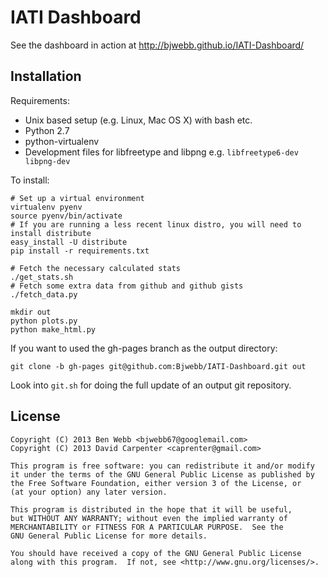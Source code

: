 # IATI Dashboard

See the dashboard in action at http://bjwebb.github.io/IATI-Dashboard/

## Installation

Requirements:

* Unix based setup (e.g. Linux, Mac OS X) with bash etc.
* Python 2.7
* python-virtualenv
* Development files for libfreetype and libpng e.g. `libfreetype6-dev libpng-dev`

To install:

    # Set up a virtual environment
    virtualenv pyenv
    source pyenv/bin/activate
    # If you are running a less recent linux distro, you will need to install distribute
    easy_install -U distribute
    pip install -r requirements.txt
    
    # Fetch the necessary calculated stats
    ./get_stats.sh
    # Fetch some extra data from github and github gists
    ./fetch_data.py

    mkdir out
    python plots.py
    python make_html.py

If you want to used the gh-pages branch as the output directory:

    git clone -b gh-pages git@github.com:Bjwebb/IATI-Dashboard.git out

Look into `git.sh` for doing the full update of an output git repository.

## License
```
Copyright (C) 2013 Ben Webb <bjwebb67@googlemail.com>
Copyright (C) 2013 David Carpenter <caprenter@gmail.com>

This program is free software: you can redistribute it and/or modify
it under the terms of the GNU General Public License as published by
the Free Software Foundation, either version 3 of the License, or
(at your option) any later version.

This program is distributed in the hope that it will be useful,
but WITHOUT ANY WARRANTY; without even the implied warranty of
MERCHANTABILITY or FITNESS FOR A PARTICULAR PURPOSE.  See the
GNU General Public License for more details.

You should have received a copy of the GNU General Public License
along with this program.  If not, see <http://www.gnu.org/licenses/>.
```
